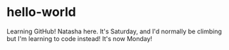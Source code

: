# hello-world
Learning GitHub!
Natasha here. It's Saturday, and I'd normally be climbing but I'm learning to code instead! 
It's now Monday!
